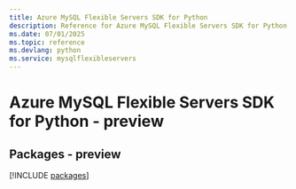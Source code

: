 ```yaml
---
title: Azure MySQL Flexible Servers SDK for Python
description: Reference for Azure MySQL Flexible Servers SDK for Python
ms.date: 07/01/2025
ms.topic: reference
ms.devlang: python
ms.service: mysqlflexibleservers
---
```

# Azure MySQL Flexible Servers SDK for Python - preview
## Packages - preview
[!INCLUDE [packages](mysql-flexible-servers-index.md)]